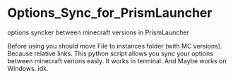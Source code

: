 # Options_Sync_for_PrismLauncher
options syncker between minecraft versions in PrismLauncher

Before using you should move File to instances folder (with MC versions). Because relative links. 
This python script allows you sync your options between minecraft verions easly.
It works in terminal. And Maybe works on Windows. idk.
